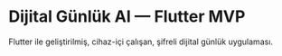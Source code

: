 # Dijital Günlük AI — Flutter MVP

Flutter ile geliştirilmiş, cihaz-içi çalışan, şifreli dijital günlük uygulaması.
